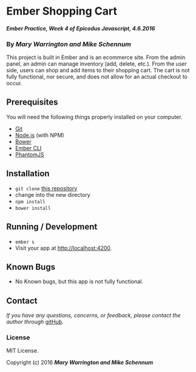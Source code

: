 # Ember Shopping Cart
#### _Ember Practice, Week 4 of Epicodus Javascript, 4.6.2016_

### By _**Mary Warrington and Mike Schennum**_

This project is built in Ember and is an ecommerce site. From the admin panel, an admin can manage inventory (add, delete, etc.). From the user side, users can shop and add items to their shopping cart. The cart is not fully functional, nor secure, and does not allow for an actual checkout to occur.

## Prerequisites

You will need the following things properly installed on your computer.

* [Git](http://git-scm.com/)
* [Node.js](http://nodejs.org/) (with NPM)
* [Bower](http://bower.io/)
* [Ember CLI](http://www.ember-cli.com/)
* [PhantomJS](http://phantomjs.org/)

## Installation

* `git clone` [this repository](https://github.com/marywarrington/ember-restaurant-codereview.git)
* change into the new directory
* `npm install`
* `bower install`

## Running / Development

* `ember s`
* Visit your app at [http://localhost:4200](http://localhost:4200).

## Known Bugs

* No Known bugs, but this app is not fully functional.

## Contact

_If you have any questions, concerns, or feedback, please contact the author through_ [gitHub](https://github.com/marywarrington/).

### License

MIT License.

Copyright (c) 2016 **_Mary Warrington and Mike Schennum_**
